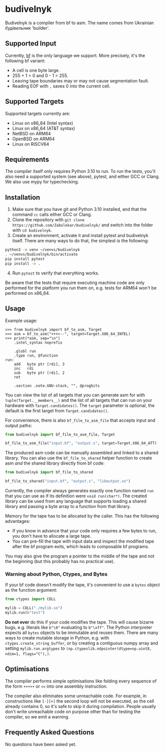 # budivelnyk

Budivelnyk is a compiler from bf to asm. The name comes from Ukrainian *будівельник* 'builder'.

## Supported Input

Currently, [bf](https://en.wikipedia.org/wiki/Brainfuck) is the only language we support. More precisely, it's the following bf variant:
- A cell is one byte large.
- 255 + 1 = 0 and 0 - 1 = 255.
- Leaving tape boundaries may or may not cause segmentation fault.
- Reading EOF with `,` saves 0 into the current cell.

## Supported Targets

Supported targets currently are:
- Linux on x86_64 (Intel syntax)
- Linux on x86_64 (AT&T syntax)
- NetBSD on ARM64
- OpenBSD on ARM64
- Linux on RISCV64

## Requirements

The compiler itself only requires Python 3.10 to run. To run the tests, you'll also need a supported system (see above), pytest, and either GCC or Clang. We also use mypy for typechecking.

## Installation

1. Make sure that you have git and Python 3.10 installed, and that the command `cc` calls either GCC or Clang.
2. Clone the repository with `git clone https://github.com/Zabolekar/budivelnyk/` and switch into the folder with `cd budivelnyk`.
3. Create an environment, activate it and install pytest and budivelnyk itself. There are many ways to do that, the simplest is the following:

```sh
python3 -m venv ~/venvs/budivelnyk
. ~/venvs/budivelnyk/bin/activate
pip install pytest
pip install -e .
```

4. Run `pytest` to verify that everything works.

Be aware that the tests that require executing machine code are only performed for the platform you run them on, e.g. tests for ARM64 won't be performed on x86_64.

## Usage

Example usage:

```pycon
>>> from budivelnyk import bf_to_asm, Target
>>> asm = bf_to_asm("+++>--", target=Target.X86_64_INTEL)
>>> print(*asm, sep="\n")
    .intel_syntax noprefix

    .globl run
    .type run, @function
run:
    add   byte ptr [rdi], 3
    inc   rdi
    sub   byte ptr [rdi], 2
    ret

    .section .note.GNU-stack, "", @progbits
```

You can view the list of all targets that you can generate asm for with `tuple(Target.__members__)` and the list of all targets that can run on your hardware with `Target.candidates()`. The `target` parameter is optional, the default is the first target from `Target.candidates()`.

For convenience, there is also `bf_file_to_asm_file` that accepts input and output paths:

```python
from budivelnyk import bf_file_to_asm_file, Target

bf_file_to_asm_file("input.bf", "output.s", target=Target.X86_64_ATT)
```

The produced asm code can be manually assembled and linked to a shared library. You can also use the `bf_file_to_shared` helper function to create asm *and* the shared library directly from bf code:

```python
from budivelnyk import bf_file_to_shared

bf_file_to_shared("input.bf", "output.s", "liboutput.so")
```

Currently, the compiler always generates exactly one function named `run` that you can use as if its definition were `void run(char*)`. The created library can be used from any language that supports loading a shared library and passing a byte array to a function from that library.

Memory for the tape has to be allocated by the caller. This has the following advantages:
- If you know in advance that your code only requires a few bytes to run, you don't have to allocate a large tape.
- You can pre-fill the tape with input data and inspect the modified tape after the bf program exits, which leads to composable bf programs.

You may also give the program a pointer to the middle of the tape and not the beginning (but this probably has no practical use).

### Warning about Python, Ctypes, and Bytes

If your bf code doesn't modify the tape, it's convenient to use a `bytes` object as the function argument:

```python
from ctypes import CDLL

mylib = CDLL("./mylib.so")
mylib.run(b"test")
```

**Do not ever** do this if your code modifies the tape.  This will cause bizarre bugs, e.g. literals like `b"\0"` evaluating to `b"\xff"`. The Python interpreter expects all `bytes` objects to be immutable and reuses them. There are many ways to create mutable storage in Python, e.g. with `ctypes.create_string_buffer`, or by creating a contiguous numpy array and setting `mylib.run.argtypes` to `(np.ctypeslib.ndpointer(dtype=np.uint8, ndim=1, flags="C"),)`.

## Optimisations

The compiler performs simple optimisations like folding every sequence of the form `+++++` or `<<` into one assembly instruction.

The compiler also eliminates some unreachable code. For example, in constructions like `[-][+]` the second loop will not be executed, as the cell already contains 0, so it's safe to skip it during compilation. People usually don't write unreachable
code on purpose other than for testing the compiler, so we emit a warning.

## Frequently Asked Questions

No questions have been asked yet.
